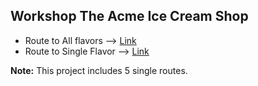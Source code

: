 ## Workshop The Acme Ice Cream Shop

- Route to All flavors --> [Link](https://ice-cream-shop-gfck.onrender.com/api/flavors/)
- Route to Single Flavor --> [Link](https://ice-cream-shop-gfck.onrender.com/api/flavors/1)

**Note:** This project includes 5 single routes.
